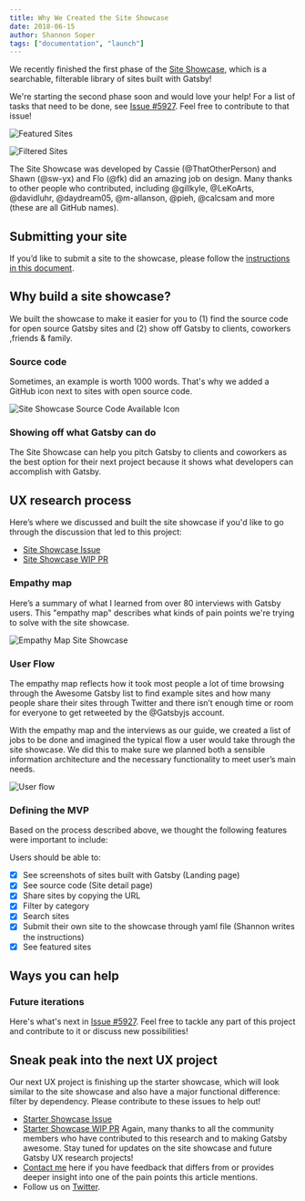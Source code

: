 ```yaml
---
title: Why We Created the Site Showcase
date: 2018-06-15
author: Shannon Soper
tags: ["documentation", "launch"]
---
```


We recently finished the first phase of the [Site Showcase](https://next.gatsbyjs.org/showcase/), which is a searchable, filterable library of sites built with Gatsby!

We're starting the second phase soon and would love your help! For a list of tasks that need to be done, see [Issue #5927](https://github.com/gatsbyjs/gatsby/issues/5927). Feel free to contribute to that issue!

![Featured Sites](featured-sites.png)

![Filtered Sites](filtered-sites.png)

The Site Showcase was developed by Cassie (@ThatOtherPerson) and Shawn (@sw-yx) and Flo (@fk) did an amazing job on design. Many thanks to other people who contributed, including @gillkyle, @LeKoArts, @davidluhr, @daydream05, @m-allanson, @pieh, @calcsam and more (these are all GitHub names).

## Submitting your site

If you’d like to submit a site to the showcase, please follow the [instructions in this document](https://github.com/gatsbyjs/gatsby/blob/master/docs/docs/site-showcase-submissions.md).

## Why build a site showcase?

We built the showcase to make it easier for you to (1) find the source code for open source Gatsby sites and (2) show off Gatsby to clients, coworkers ,friends & family.

### Source code

Sometimes, an example is worth 1000 words. That's why we added a GitHub icon next to sites with open source code.

![Site Showcase Source Code Available Icon](site-showcase-source-code.png)

### Showing off what Gatsby can do

The Site Showcase can help you pitch Gatsby to clients and coworkers as the best option for their next project because it shows what developers can accomplish with Gatsby.

## UX research process

Here’s where we discussed and built the site showcase if you'd like to go through the discussion that led to this project:

- [Site Showcase Issue](https://github.com/gatsbyjs/gatsby/issues/4392)
- [Site Showcase WIP PR](https://github.com/gatsbyjs/gatsby/pull/5524)

### Empathy map

Here’s a summary of what I learned from over 80 interviews with Gatsby users. This "empathy map" describes what kinds of pain points we're trying to solve with the site showcase.

![Empathy Map Site Showcase](empathy-map-site-showcase.jpg)

### User Flow

The empathy map reflects how it took most people a lot of time browsing through the Awesome Gatsby list to find example sites and how many people share their sites through Twitter and there isn’t enough time or room for everyone to get retweeted by the @Gatsbyjs account.

With the empathy map and the interviews as our guide, we created a list of jobs to be done and imagined the typical flow a user would take through the site showcase. We did this to make sure we planned both a sensible information architecture and the necessary functionality to meet user’s main needs.

![User flow](user-flow-site-showcase.jpg)

### Defining the MVP

Based on the process described above, we thought the following features were important to include:

Users should be able to:

- [x] See screenshots of sites built with Gatsby (Landing page)
- [x] See source code (Site detail page)
- [x] Share sites by copying the URL
- [x] Filter by category
- [x] Search sites
- [x] Submit their own site to the showcase through yaml file (Shannon writes the instructions)
- [x] See featured sites

## Ways you can help

### Future iterations

Here's what's next in [Issue #5927](https://github.com/gatsbyjs/gatsby/issues/5927). Feel free to tackle any part of this project and contribute to it or discuss new possibilities!

## Sneak peak into the next UX project

Our next UX project is finishing up the starter showcase, which will look similar to the site showcase and also have a major functional difference: filter by dependency. Please contribute to these issues to help out!

- [Starter Showcase Issue](https://github.com/gatsbyjs/gatsby/issues/5334)
- [Starter Showcase WIP PR](https://github.com/gatsbyjs/gatsby/pull/5831)
  Again, many thanks to all the community members who have contributed to this research and to making Gatsby awesome. Stay tuned for updates on the site showcase and future Gatsby UX research projects!
- [Contact me](https://twitter.com/shannonb_ux/status/938551014956732418) here if you have feedback that differs from or provides deeper insight into one of the pain points this article mentions.
- Follow us on [Twitter](https://twitter.com/gatsbyjs).
